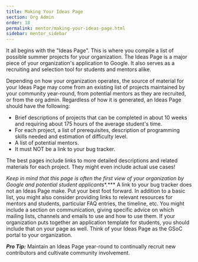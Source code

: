 ```yaml
---
title: Making Your Ideas Page
section: Org Admin
order: 18
permalink: mentor/making-your-ideas-page.html
sidebar: mentor_sidebar
---
```


It all begins with the "Ideas Page". This is where you compile a list of possible summer projects for your organization. The Ideas Page is a major piece of your organization's application to Google. It also serves as a recruiting and selection tool for students and mentors alike.

Depending on how your organization operates, the source of material for your Ideas Page may come from an existing list of projects maintained by your community year-round, from potential mentors as they are recruited, or from the org admin. Regardless of how it is generated, an Ideas Page should have the following:

* Brief descriptions of projects that can be completed in about 10 weeks and requiring about 175 hours of the average student's time.
* For each project, a list of prerequisites, description of programming skills needed and estimation of difficulty level.
* A list of potential mentors.
* It must NOT be a link to your bug tracker.

The best pages include links to more detailed descriptions and related materials for each project. They might even include actual use cases!

*Keep in mind that this page is often the first view of your organization by Google and potential student applicants**.*** A link to your bug tracker does not an Ideas Page make. Put your best foot forward. In addition to a basic list, you might also consider providing links to relevant resources for mentors and students, particular FAQ entries, the timeline, etc. You might include a section on communication, giving specific advice on which mailing lists, channels and emails to use and how to use them. If your organization puts together an application template for students, you should include that on your page as well. Think of your Ideas Page as the GSoC portal to your organization.

***Pro Tip:*** Maintain an Ideas Page year-round to continually recruit new contributors and cultivate community involvement.
